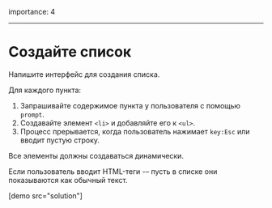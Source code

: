 importance: 4

---

# Создайте список

Напишите интерфейс для создания списка.

Для каждого пункта:

1. Запрашивайте содержимое пункта у пользователя с помощью  `prompt`.
2. Создавайте элемент `<li>` и добавляйте его к `<ul>`.
3. Процесс прерывается, когда пользователь нажимает `key:Esc` или вводит пустую строку.

Все элементы должны создаваться динамически.

Если пользователь вводит HTML-теги -– пусть в списке они показываются как обычный текст.

[demo src="solution"]

